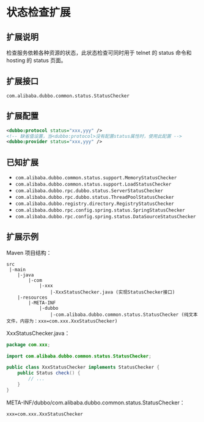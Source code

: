 # 状态检查扩展

## 扩展说明

检查服务依赖各种资源的状态，此状态检查可同时用于 telnet 的 status 命令和 hosting 的 status 页面。

## 扩展接口

`com.alibaba.dubbo.common.status.StatusChecker`

## 扩展配置

```xml
<dubbo:protocol status="xxx,yyy" />
<!-- 缺省值设置，当<dubbo:protocol>没有配置status属性时，使用此配置 -->
<dubbo:provider status="xxx,yyy" />
```

## 已知扩展

* `com.alibaba.dubbo.common.status.support.MemoryStatusChecker`
* `com.alibaba.dubbo.common.status.support.LoadStatusChecker`
* `com.alibaba.dubbo.rpc.dubbo.status.ServerStatusChecker`
* `com.alibaba.dubbo.rpc.dubbo.status.ThreadPoolStatusChecker`
* `com.alibaba.dubbo.registry.directory.RegistryStatusChecker`
* `com.alibaba.dubbo.rpc.config.spring.status.SpringStatusChecker`
* `com.alibaba.dubbo.rpc.config.spring.status.DataSourceStatusChecker`

## 扩展示例

Maven 项目结构：

```
src
 |-main
    |-java
        |-com
            |-xxx
                |-XxxStatusChecker.java (实现StatusChecker接口)
    |-resources
        |-META-INF
            |-dubbo
                |-com.alibaba.dubbo.common.status.StatusChecker (纯文本文件，内容为：xxx=com.xxx.XxxStatusChecker)
```

XxxStatusChecker.java：

```java
package com.xxx;
 
import com.alibaba.dubbo.common.status.StatusChecker;
 
public class XxxStatusChecker implements StatusChecker {
    public Status check() {
        // ...
    }
}
```

META-INF/dubbo/com.alibaba.dubbo.common.status.StatusChecker：

```properties
xxx=com.xxx.XxxStatusChecker
```
